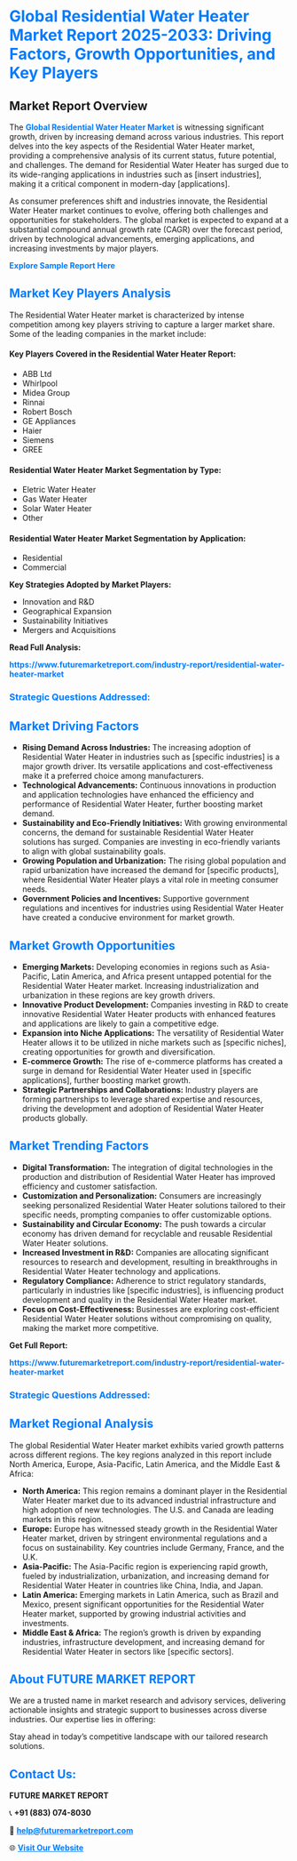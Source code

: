 <h1 style="color: #007BFF;">Global Residential Water Heater Market Report 2025-2033: Driving Factors, Growth Opportunities, and Key Players</h1>

<section id="overview">
<h2>Market Report Overview</h2>
<p>The <a href="https://www.futuremarketreport.com/industry-report/residential-water-heater-market" style="color: #007BFF; text-decoration: none;"><strong>Global Residential Water Heater Market</strong></a> is witnessing significant growth, driven by increasing demand across various industries. This report delves into the key aspects of the Residential Water Heater market, providing a comprehensive analysis of its current status, future potential, and challenges. The demand for Residential Water Heater has surged due to its wide-ranging applications in industries such as [insert industries], making it a critical component in modern-day [applications].</p>
<p>As consumer preferences shift and industries innovate, the Residential Water Heater market continues to evolve, offering both challenges and opportunities for stakeholders. The global market is expected to expand at a substantial compound annual growth rate (CAGR) over the forecast period, driven by technological advancements, emerging applications, and increasing investments by major players.</p>
</section>

<section id="overview">
<p><a href="https://www.futuremarketreport.com/request-sample/reportId=90402" style="color: #007BFF; text-decoration: none;"><strong>Explore Sample Report Here</strong></a></p>
</section>

<section id="key-players">
<h2 style="color: #007BFF;">Market Key Players Analysis</h2>
<p>The Residential Water Heater market is characterized by intense competition among key players striving to capture a larger market share. Some of the leading companies in the market include:</p>
<h4>Key Players Covered in the Residential Water Heater Report:</h4>
<ul><li>ABB Ltd</li><li>Whirlpool</li><li>Midea Group</li><li>Rinnai</li><li>Robert Bosch</li><li>GE Appliances</li><li>Haier</li><li>Siemens</li><li>GREE</li></ul>
<h4>Residential Water Heater Market Segmentation by Type:</h4>
<ul><li>Eletric Water Heater</li><li>Gas Water Heater</li><li>Solar Water Heater</li><li>Other</li></ul>

<h4>Residential Water Heater Market Segmentation by Application:</h4>
<ul><li>Residential</li><li>Commercial</li></ul>
<p><strong>Key Strategies Adopted by Market Players:</strong></p>
<ul>
<li>Innovation and R&D</li>
<li>Geographical Expansion</li>
<li>Sustainability Initiatives</li>
<li>Mergers and Acquisitions</li>
</ul>
</section>

<section>
<p><strong>Read Full Analysis: </strong></p><a href="https://www.futuremarketreport.com/industry-report/residential-water-heater-market" style="color: #007BFF; text-decoration: none;"><strong>https://www.futuremarketreport.com/industry-report/residential-water-heater-market</strong></a>
<h3 style="color: #007BFF;">Strategic Questions Addressed:</h3>
</section>

<section id="driving-factors">
<h2 style="color: #007BFF;">Market Driving Factors</h2>
<ul>
<li><strong>Rising Demand Across Industries:</strong> The increasing adoption of Residential Water Heater in industries such as [specific industries] is a major growth driver. Its versatile applications and cost-effectiveness make it a preferred choice among manufacturers.</li>
<li><strong>Technological Advancements:</strong> Continuous innovations in production and application technologies have enhanced the efficiency and performance of Residential Water Heater, further boosting market demand.</li>
<li><strong>Sustainability and Eco-Friendly Initiatives:</strong> With growing environmental concerns, the demand for sustainable Residential Water Heater solutions has surged. Companies are investing in eco-friendly variants to align with global sustainability goals.</li>
<li><strong>Growing Population and Urbanization:</strong> The rising global population and rapid urbanization have increased the demand for [specific products], where Residential Water Heater plays a vital role in meeting consumer needs.</li>
<li><strong>Government Policies and Incentives:</strong> Supportive government regulations and incentives for industries using Residential Water Heater have created a conducive environment for market growth.</li>
</ul>
</section>

<section id="growth-opportunities">
<h2 style="color: #007BFF;">Market Growth Opportunities</h2>
<ul>
<li><strong>Emerging Markets:</strong> Developing economies in regions such as Asia-Pacific, Latin America, and Africa present untapped potential for the Residential Water Heater market. Increasing industrialization and urbanization in these regions are key growth drivers.</li>
<li><strong>Innovative Product Development:</strong> Companies investing in R&D to create innovative Residential Water Heater products with enhanced features and applications are likely to gain a competitive edge.</li>
<li><strong>Expansion into Niche Applications:</strong> The versatility of Residential Water Heater allows it to be utilized in niche markets such as [specific niches], creating opportunities for growth and diversification.</li>
<li><strong>E-commerce Growth:</strong> The rise of e-commerce platforms has created a surge in demand for Residential Water Heater used in [specific applications], further boosting market growth.</li>
<li><strong>Strategic Partnerships and Collaborations:</strong> Industry players are forming partnerships to leverage shared expertise and resources, driving the development and adoption of Residential Water Heater products globally.</li>
</ul>
</section>

<section id="trending-factors">
<h2 style="color: #007BFF;">Market Trending Factors</h2>
<ul>
<li><strong>Digital Transformation:</strong> The integration of digital technologies in the production and distribution of Residential Water Heater has improved efficiency and customer satisfaction.</li>
<li><strong>Customization and Personalization:</strong> Consumers are increasingly seeking personalized Residential Water Heater solutions tailored to their specific needs, prompting companies to offer customizable options.</li>
<li><strong>Sustainability and Circular Economy:</strong> The push towards a circular economy has driven demand for recyclable and reusable Residential Water Heater solutions.</li>
<li><strong>Increased Investment in R&D:</strong> Companies are allocating significant resources to research and development, resulting in breakthroughs in Residential Water Heater technology and applications.</li>
<li><strong>Regulatory Compliance:</strong> Adherence to strict regulatory standards, particularly in industries like [specific industries], is influencing product development and quality in the Residential Water Heater market.</li>
<li><strong>Focus on Cost-Effectiveness:</strong> Businesses are exploring cost-efficient Residential Water Heater solutions without compromising on quality, making the market more competitive.</li>
</ul>
</section>

<section>
<p><strong>Get Full Report: </strong></p><a href="https://www.futuremarketreport.com/industry-report/residential-water-heater-market" style="color: #007BFF; text-decoration: none;"><strong>https://www.futuremarketreport.com/industry-report/residential-water-heater-market</strong></a>
<h3 style="color: #007BFF;">Strategic Questions Addressed:</h3>
</section>


<section id="regional-analysis">
<h2 style="color: #007BFF;">Market Regional Analysis</h2>
<p>The global Residential Water Heater market exhibits varied growth patterns across different regions. The key regions analyzed in this report include North America, Europe, Asia-Pacific, Latin America, and the Middle East & Africa:</p>
<ul>
<li><strong>North America:</strong> This region remains a dominant player in the Residential Water Heater market due to its advanced industrial infrastructure and high adoption of new technologies. The U.S. and Canada are leading markets in this region.</li>
<li><strong>Europe:</strong> Europe has witnessed steady growth in the Residential Water Heater market, driven by stringent environmental regulations and a focus on sustainability. Key countries include Germany, France, and the U.K.</li>
<li><strong>Asia-Pacific:</strong> The Asia-Pacific region is experiencing rapid growth, fueled by industrialization, urbanization, and increasing demand for Residential Water Heater in countries like China, India, and Japan.</li>
<li><strong>Latin America:</strong> Emerging markets in Latin America, such as Brazil and Mexico, present significant opportunities for the Residential Water Heater market, supported by growing industrial activities and investments.</li>
<li><strong>Middle East & Africa:</strong> The region’s growth is driven by expanding industries, infrastructure development, and increasing demand for Residential Water Heater in sectors like [specific sectors].</li>
</ul>
</section>

<footer>
<h2 style="color: #007BFF;">About FUTURE MARKET REPORT</h2>
<p>We are a trusted name in market research and advisory services, delivering actionable insights and strategic support to businesses across diverse industries. Our expertise lies in offering:</p>

<p>Stay ahead in today’s competitive landscape with our tailored research solutions.</p>

<h2 style="color: #007BFF;">Contact Us:</h2>
<p><strong>FUTURE MARKET REPORT</strong></p>
<p>📞 <strong>+91 (883) 074-8030</strong></p>
<p>📧 <strong><a href="mailto:help@futuremarketreport.com" style="color: #007BFF;">help@futuremarketreport.com</a></strong></p>
<p>🌐 <strong><a href="https://www.futuremarketreport.com/" style="color: #007BFF;">Visit Our Website</a></strong></p>
</footer>